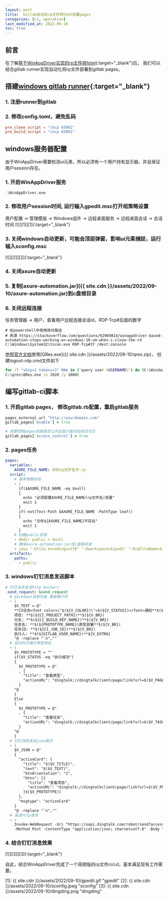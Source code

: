 ```yaml
---
layout: post
title:  Gitlab自动将rp文件转html部署pages
categories: [ci, operation]
last_modified_at: 2022-09-10
toc: true
---
```


## 前言
在了解[基于WinAppDriver实现的rp文件转html](./2022-09-02-windows-app-driver-axure.md){:target="_blank"}后，
我们可以结合gitlab runner实现自动化将rp文件部署到gitlab pages。

## 搭建[windows gitlab runner](https://docs.gitlab.com/runner/install/windows.html){:target="_blank"}

### 1. 注册runner到gitlab
### 2. 修改config.toml，避免乱码
```toml
pre_clone_script = "chcp 65001"
pre_build_script = "chcp 65001"
```

## windows服务器配置

由于WinAppDriver需要检测ui元素，所以必须有一个用户持有显示器，并且保证用户session存在。

### 1. 开启WinAppDriver服务
```shell
.\WinAppDriver.exe
```
### 2. 修改用户session时间, 运行输入gpedit.msc打开组策略设置
用户配置 -> 管理模版 -> Windows组件 -> 远程桌面服务 -> 远程桌面会话 -> 会话时间
[![][1]][1]{:target="_blank"}

### 3. 关闭windows自动更新，可能会顶层弹窗，影响ui元素捕捉，运行输入sconfig.msc

[![][2]][2]{:target="_blank"}

### 4. 关闭axure自动更新
### 5. 复制[axure-automation.jar]({{ site.cdn }}/assets/2022/09-10/axure-automation.jar)到c盘根目录
### 6. 关闭远程连接
任务管理器 -> 用户，查看用户远程连接会话id，RDP-Tcp#后面的数字
```shell
# 在powershell中使用绝对路径
# 来源 https://stackoverflow.com/questions/62969814/winappdriver-based-automation-stops-working-on-windows-10-vm-when-i-close-the-rd
C:\Windows\System32\tscon.exe RDP-Tcp#37 /dest:console
```
[参照官方文档](https://github.com/microsoft/WinAppDriver/blob/master/Docs/RunningOnRemoteMachine.md)使用[QRes.exe]({{ site.cdn }}/assets/2022/09-10/qres.zip)，
创建logout-rdp.cmd文件如下
```cmd
for /f "skip=1 tokens=3" %%s in ('query user %USERNAME%') do (C:\Windows\System32\tscon.exe %%s /dest:console 
C:\qres\QRes.exe /x 1920 /y 1080)
```

## 编写gitlab-ci脚本

### 1. 开启gitlab pages， 修改gitlab.rb配置，重启gitlab服务
```ruby
pages_external_url "http://yourdomain.com"
gitlab_pages['enable'] = true

# 若要控制pages权限是否公开还是只能项目成员可见
gitlab_pages['access_control'] = true
```

### 2. pages任务
```yaml
pages:
  variables:
    AXURE_FILE_NAME: 你的rp文件名字.rp
  script:
    # 基本参数校验
    - |
      if($AXURE_FILE_NAME -eq $null) 
      {
        echo "必须配置AXURE_FILE_NAME(rp文件名)变量"
        exit 1
      }
      if(-not(Test-Path $AXURE_FILE_NAME -PathType leaf))
      {
        echo "文件${AXURE_FILE_NAME}不存在"
        exit 1
      }
    # 创建public目录
    - mkdir public > $null
    # 确保axure-automation.jar在C盘根目录
    - java "-Dfile.encoding=utf8" "-Dworkspace=${pwd}" "-DrpFileName=${AXURE_FILE_NAME}" -jar C:\axure-automation.jar
  artifacts:
    paths:
      - public
```
### 3. windows钉钉消息发送脚本

```yaml
# 钉钉消息发送http Anchors
.send_request: &send_request
  # markdown消息内容 替换换行符
  - |
    $V_TEXT = @"
    **CI任务<font color=\"$(${V_COLOR})\">$(${V_STATUS})</font>通知**$(${V_BR})
    项目: **$(${CI_PROJECT_PATH})**$(${V_BR})
    分支: **$(${CI_BUILD_REF_NAME})**$(${V_BR})
    任务名: **$(${PROTOTYPE_NAME})原型部署**$(${V_BR})
    任务ID: **$(${CI_JOB_ID})**$(${V_BR})
    执行人: **$(${GITLAB_USER_NAME})**${V_EXTRA}
    "@ -replace "`n",""
  # 成功时才展示原型地址
  - |
    $V_PROTOTYPE = ""
    if($V_STATUS -eq "执行成功")
    {
      $V_PROTOTYPE = @"
      , {
        "title": "查看原型",
        "actionURL": "dingtalk://dingtalkclient/page/link?url=$($V_PAGES_URL)&pc_slide=false"
      }
    "@
    } 
    Else 
    {
      $V_PROTOTYPE = @"
      , {
        "title": "查看任务",
        "actionURL": "dingtalk://dingtalkclient/page/link?url=$($V_TASK_URL)&pc_slide=false"
      }
    "@
    }
  # 钉钉消息发送json报文
  - |
    $V_JSON = @"
    {
      "actionCard": {
        "title": "$($V_TITLE)",
        "text": "$($V_TEXT)",
        "btnOrientation": "1",
        "btns": [{
          "title": "查看项目",
          "actionURL": "dingtalk://dingtalkclient/page/link?url=$($V_PROJECT_URL)&pc_slide=false"
        }$($V_PROTOTYPE)]
      },
      "msgtype": "actionCard"
    }
    "@ -replace "`n",""
  # 发送http请求
  - >
    Invoke-WebRequest -Uri "https://oapi.dingtalk.com/robot/send?access_token=$DINGTALK_ACCESS_TOKEN"
    -Method Post -ContentType "application/json; charset=utf-8" -Body "$V_JSON" -UseBasicParsing
```
### 4. 结合钉钉消息效果

[![][3]][3]{:target="_blank"}

自此，结合WinAppDriver完成了一个简陋版的rp文件ci/cd，基本满足现有工作需要。

[1]: {{ site.cdn }}/assets/2022/09-10/gpedit.gif "gpedit"
[2]: {{ site.cdn }}/assets/2022/09-10/sconfig.jpeg "sconfig"
[3]: {{ site.cdn }}/assets/2022/09-10/dingding.png "dingding"